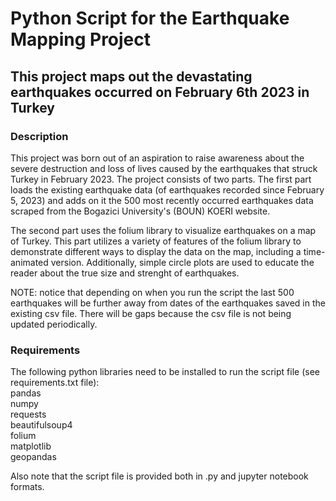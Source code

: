 # Python Script for the Earthquake Mapping Project

## This project maps out the devastating earthquakes occurred on February 6th 2023 in Turkey

### Description
This project was born out of an aspiration to raise awareness about the severe destruction and loss of lives caused by the earthquakes that struck Turkey in February 2023. The project consists of two parts. The first part loads the existing earthquake data (of earthquakes recorded since February 5, 2023) and adds on it the 500 most recently occurred earthquakes data scraped from the Bogazici University's (BOUN) KOERI website. 

The second part uses the folium library to visualize earthquakes on a map of Turkey. This part utilizes a variety of features of the folium library to demonstrate different ways to display the data on the map, including a time-animated version. Additionally, simple circle plots are used to educate the reader about the true size and strenght of earthquakes.

NOTE: notice that depending on when you run the script the last 500 earthquakes will be further away from dates of the earthquakes saved in the existing csv file. There will be gaps because the csv file is not being updated periodically.  


### Requirements
The following python libraries need to be installed to run the script file (see requirements.txt file):  
pandas  
numpy  
requests  
beautifulsoup4  
folium  
matplotlib  
geopandas  
  
Also note that the script file is provided both in .py and jupyter notebook formats.


